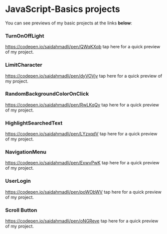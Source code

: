 # JavaScript-Basics projects
You can see previews of my basic projects at the links <b>below</b>:
### TurnOnOffLight 
https://codepen.io/saidahmadli/pen/QWqKXqb tap here for a quick preview of my project.
### LimitCharacter
https://codepen.io/saidahmadli/pen/dyVOVjv tap here for a quick preview of my project.
### RandomBackgroundColorOnClick
https://codepen.io/saidahmadli/pen/RwLKqQy tap here for a quick preview of my project.
### HighlightSearchedText
https://codepen.io/saidahmadli/pen/LYzxqdV tap here for a quick preview of my project.
### NavigationMenu
https://codepen.io/saidahmadli/pen/ExwvPwK tap here for a quick preview of my project.
### UserLogin
https://codepen.io/saidahmadli/pen/poWObWV tap here for a quick preview of my project.
### Scroll Button
https://codepen.io/saidahmadli/pen/oNGReve tap here for a quick preview of my project.

